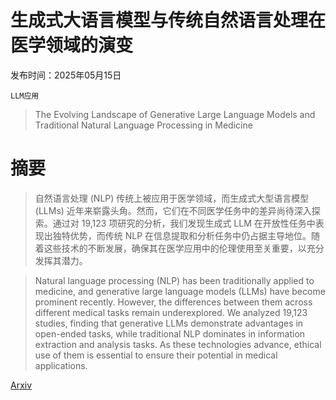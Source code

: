 # 生成式大语言模型与传统自然语言处理在医学领域的演变

发布时间：2025年05月15日

`LLM应用`

> The Evolving Landscape of Generative Large Language Models and Traditional Natural Language Processing in Medicine

# 摘要

> 自然语言处理 (NLP) 传统上被应用于医学领域，而生成式大型语言模型 (LLMs) 近年来崭露头角。然而，它们在不同医学任务中的差异尚待深入探索。通过对 19,123 项研究的分析，我们发现生成式 LLM 在开放性任务中表现出独特优势，而传统 NLP 在信息提取和分析任务中仍占据主导地位。随着这些技术的不断发展，确保其在医学应用中的伦理使用至关重要，以充分发挥其潜力。

> Natural language processing (NLP) has been traditionally applied to medicine, and generative large language models (LLMs) have become prominent recently. However, the differences between them across different medical tasks remain underexplored. We analyzed 19,123 studies, finding that generative LLMs demonstrate advantages in open-ended tasks, while traditional NLP dominates in information extraction and analysis tasks. As these technologies advance, ethical use of them is essential to ensure their potential in medical applications.

[Arxiv](https://arxiv.org/abs/2505.10261)